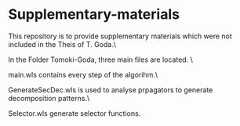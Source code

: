 # Supplementary-materials
This repository is to provide supplementary materials which were not included in the Theis of T. Goda.\\

In the Folder Tomoki-Goda, three main files are located. \\

main.wls contains every step of the algorihm.\\

GenerateSecDec.wls is used to analyse prpagators to generate decomposition patterns.\\

Selector.wls generate selector functions.
